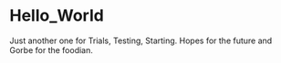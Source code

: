 # Hello_World
Just another one for Trials, Testing, Starting.
Hopes for the future and Gorbe for the foodian.
